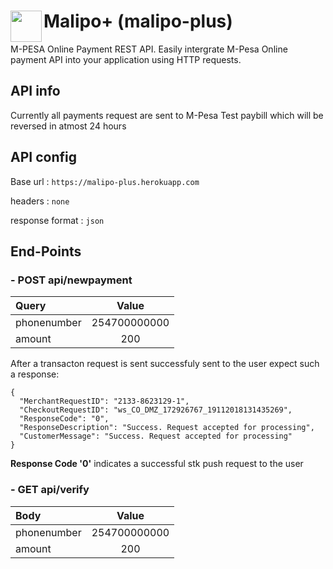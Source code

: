 # Malipo+ (malipo-plus) <img src ="https://github.com/EdwinWalela/malipoplus/blob/master/logo.png" align="left" width="50" height="50"/>

M-PESA Online Payment REST API. Easily intergrate M-Pesa Online payment API into your application using HTTP requests.
## API info
Currently all payments request are sent to M-Pesa Test paybill which will be reversed in atmost 24 hours

## API config
Base url : `https://malipo-plus.herokuapp.com`

headers : `none`

response format : `json`

## End-Points

### - POST api/newpayment
| Query          | Value        |
| :------------- |:------------:|
| phonenumber    | 254700000000 |
| amount         | 200          |

After a transacton request is sent successfuly sent to the user expect such a response:
```
{
  "MerchantRequestID": "2133-8623129-1",
  "CheckoutRequestID": "ws_CO_DMZ_172926767_19112018131435269",
  "ResponseCode": "0",
  "ResponseDescription": "Success. Request accepted for processing",
  "CustomerMessage": "Success. Request accepted for processing"
}
```
**Response Code '0'** indicates a successful stk push request to the user

### - GET api/verify
| Body           | Value        |
| :------------- |:------------:|
| phonenumber    | 254700000000 |
| amount         | 200          |
